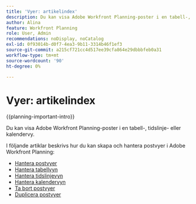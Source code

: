 ```yaml
---
title: 'Vyer: artikelindex'
description: Du kan visa Adobe Workfront Planning-poster i en tabell-, tidslinje- eller kalendervy. Den här artikeln innehåller länkar till artiklar som beskriver hur du kan skapa vyer och redigera eller ta bort befintliga.
author: Alina
feature: Workfront Planning
role: User, Admin
recommendations: noDisplay, noCatalog
exl-id: 0f93014b-d0f7-4ea3-9b11-3314b46f1ef3
source-git-commit: a215cf721cc4d517ee39cfa864e29dbbbfeb0a31
workflow-type: tm+mt
source-wordcount: '90'
ht-degree: 0%

---
```



# Vyer: artikelindex

{{planning-important-intro}}

Du kan visa Adobe Workfront Planning-poster i en tabell-, tidslinje- eller kalendervy.

I följande artiklar beskrivs hur du kan skapa och hantera postvyer i Adobe Workfront Planning:

* [Hantera postvyer](/help/quicksilver/planning/views/manage-record-views.md)
* [Hantera tabellvyn](/help/quicksilver/planning/views/manage-the-table-view.md)
* [Hantera tidslinjevyn](/help/quicksilver/planning/views/manage-the-timeline-view.md)
* [Hantera kalendervyn](/help/quicksilver/planning/views/manage-the-calendar-view.md)
* [Ta bort postvyer](/help/quicksilver/planning/views/delete-record-views.md)
* [Duplicera postvyer](/help/quicksilver/planning/views/duplicate-record-views.md)